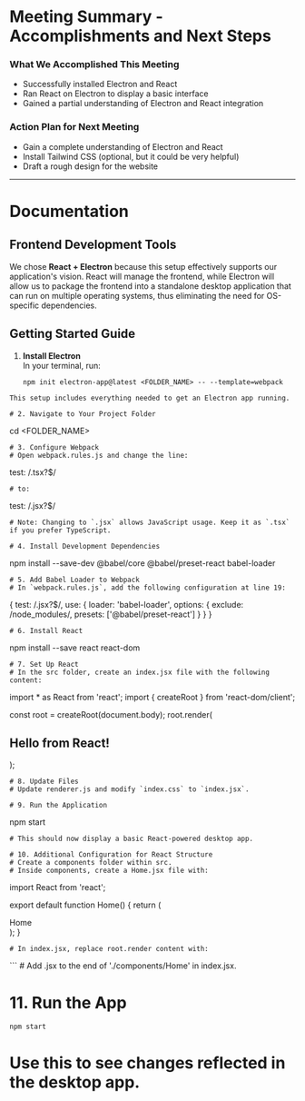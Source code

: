 # Meeting Summary - Accomplishments and Next Steps

### What We Accomplished This Meeting
- Successfully installed Electron and React
- Ran React on Electron to display a basic interface
- Gained a partial understanding of Electron and React integration

### Action Plan for Next Meeting
- Gain a complete understanding of Electron and React
- Install Tailwind CSS (optional, but it could be very helpful)
- Draft a rough design for the website

---

# Documentation

## Frontend Development Tools
We chose **React + Electron** because this setup effectively supports our application's vision. React will manage the frontend, while Electron will allow us to package the frontend into a standalone desktop application that can run on multiple operating systems, thus eliminating the need for OS-specific dependencies.

## Getting Started Guide

1. **Install Electron**  
   In your terminal, run:
   ```
   npm init electron-app@latest <FOLDER_NAME> -- --template=webpack
```
This setup includes everything needed to get an Electron app running.

# 2. Navigate to Your Project Folder
```
cd <FOLDER_NAME>
```
# 3. Configure Webpack
# Open webpack.rules.js and change the line:
```
test: /\.tsx?$/ 
```
# to:
```
test: /\.jsx?$/
```
# Note: Changing to `.jsx` allows JavaScript usage. Keep it as `.tsx` if you prefer TypeScript.

# 4. Install Development Dependencies
```
npm install --save-dev @babel/core @babel/preset-react babel-loader
```
# 5. Add Babel Loader to Webpack
# In `webpack.rules.js`, add the following configuration at line 19:
```
 {
    test: /\.jsx?$/,
    use: {
       loader: 'babel-loader',
       options: {
          exclude: /node_modules/,
         presets: ['@babel/preset-react']
      }
    }
 }
```
# 6. Install React
```
npm install --save react react-dom
```
# 7. Set Up React
# In the src folder, create an index.jsx file with the following content:
```
 import * as React from 'react';
 import { createRoot } from 'react-dom/client';

 const root = createRoot(document.body);
 root.render(<h2>Hello from React!</h2>);
```
# 8. Update Files
# Update renderer.js and modify `index.css` to `index.jsx`.

# 9. Run the Application
```
npm start
```
# This should now display a basic React-powered desktop app.

# 10. Additional Configuration for React Structure
# Create a components folder within src.
# Inside components, create a Home.jsx file with:
```
 import React from 'react';

 export default function Home() {
    return (
       <div>Home</div>
    );
 }
```
# In index.jsx, replace root.render content with:
```
 <Home />
 ```
# Add .jsx to the end of './components/Home' in index.jsx.

# 11. Run the App
```
npm start
```
# Use this to see changes reflected in the desktop app.
